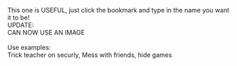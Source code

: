 This one is USEFUL, just click the bookmark and type in the name you want it to be!<br>
UPDATE:<br>
CAN NOW USE AN IMAGE<br>
<br>
Use examples:<br>
Trick teacher on securly, Mess with friends, hide games
